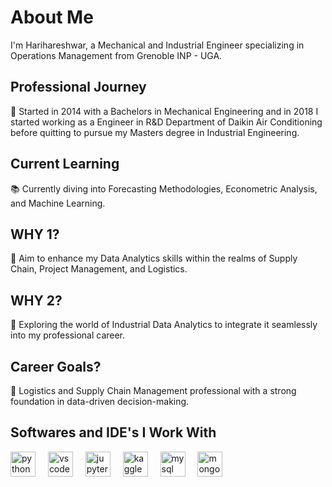 <h1>About Me</h1>

<p>I'm Harihareshwar, a Mechanical and Industrial Engineer specializing in Operations Management from Grenoble INP - UGA.</p>

<h2>Professional Journey</h2>

<p>🌟 Started in 2014 with a Bachelors in Mechanical Engineering and in 2018 I started working as a Engineer in R&D Department of Daikin Air Conditioning before quitting to pursue my Masters degree in Industrial Engineering.</p>

<h2>Current Learning</h2>

<p>📚 Currently diving into Forecasting Methodologies, Econometric Analysis, and Machine Learning.</p>

<h2>WHY 1? </h2>

<p>🎯 Aim to enhance my Data Analytics skills within the realms of Supply Chain, Project Management, and Logistics.</p>

<h2>WHY 2?</h2>

<p>🎲 Exploring the world of Industrial Data Analytics to integrate it seamlessly into my professional career.</p>

<h2>Career Goals? </h2>

<p>🚀 Logistics and Supply Chain Management professional with a strong foundation in data-driven decision-making.</p>

<h2>Softwares and IDE's I Work With</h2>

<div>
  <img src="https://cdn.jsdelivr.net/gh/devicons/devicon/icons/python/python-original.svg" height="40" alt="python logo" />
  <img width="12" />
  <img src="https://cdn.jsdelivr.net/gh/devicons/devicon/icons/vscode/vscode-original.svg" height="40" alt="vscode logo" />
  <img width="12" />
  <img src="https://cdn.jsdelivr.net/gh/devicons/devicon/icons/jupyter/jupyter-original.svg" height="40" alt="jupyter logo" />
  <img width="12" />
  <img src="https://cdn.jsdelivr.net/gh/devicons/devicon/icons/kaggle/kaggle-original.svg" height="40" alt="kaggle logo" />
  <img width="12" />
  <img src="https://cdn.jsdelivr.net/gh/devicons/devicon/icons/mysql/mysql-original.svg" height="40" alt="mysql logo" />
  <img width="12" />
  <img src="https://cdn.jsdelivr.net/gh/devicons/devicon/icons/mongodb/mongodb-original.svg" height="40" alt="mongodb logo" />
</div>
